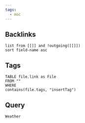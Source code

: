 ```yaml
---
tags:
  - moc
---
```

## Backlinks
```dataview 
list from [[]] and !outgoing([[]]) 
sort field-name asc
```
## Tags
``` dataview
TABLE file.link as File
FROM ""
WHERE 
contains(file.tags, "insertTag")
```
## Query
```query
Weather
```
